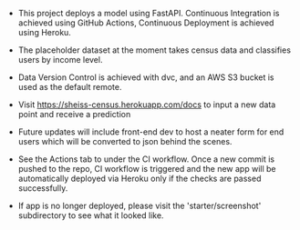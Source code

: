 *  This project deploys a model using FastAPI.  Continuous Integration is achieved using GitHub Actions, Continuous Deployment is achieved using Heroku.
*  The placeholder dataset at the moment takes census data and classifies users by income level.
*  Data Version Control is achieved with dvc, and an AWS S3 bucket is used as the default remote.
*  Visit https://sheiss-census.herokuapp.com/docs to input a new data point and receive a prediction

*  Future updates will include front-end dev to host a neater form for end users which will be converted to json behind the scenes.

*  See the Actions tab to under the CI workflow.  Once a new commit is pushed to the repo, CI workflow is triggered and the new app will be automatically deployed via Heroku only if the checks are passed successfully.

*  If app is no longer deployed, please visit the 'starter/screenshot' subdirectory to see what it looked like.
